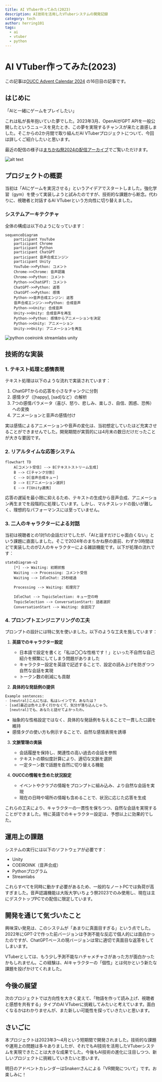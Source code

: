 ```yaml
---
title: AI VTuber作ってみた(2023)
description: AI技術を活用したVTuberシステムの開発記録
category: tech
author: herring101
tags:
  - ai
  - vtuber
  - python
---
```


# AI VTuber作ってみた(2023)

この記事は[OUCC Advent Calendar 2024](https://adventar.org/calendars/xxx) の16日目の記事です。

## はじめに

「AIと一緒にゲームをプレイしたい」

これは私が長年抱いていた夢でした。2023年3月、OpenAIがGPT APIを一般公開したというニュースを見たとき、この夢を実現するチャンスが来たと直感しました。そこからの2か月間で取り組んだAI VTuberプロジェクトについて、今回は詳しくご紹介したいと思います。

最近の配信の様子は[まちかね祭2024の配信アーカイブ](https://www.youtube.com/watch?v=YftdGIyWcFE)でご覧いただけます。


![alt text](2024-12-16-aaivtuber/stream_capture.png)

## プロジェクトの概要

当初は「AIにゲームを実況させる」というアイデアでスタートしました。強化学習（gym）を使って実装しようと試みたのですが、技術的な課題から断念。代わりに、視聴者と対話するAI VTuberという方向性に切り替えました。

### システムアーキテクチャ

全体の構成は以下のようになっています：

```mermaid
sequenceDiagram
    participant YouTube
    participant Chrome
    participant Python
    participant ChatGPT
    participant 音声合成エンジン
    participant Unity
    YouTube->>Python: コメント
    Chrome->>Chrome: 音声認識
    Chrome->>Python: コメント
    Python->>ChatGPT: コメント
    ChatGPT->>Python: 返答
    ChatGPT->>Python: 感情
    Python->>音声合成エンジン: 返答
    音声合成エンジン->>Python: 合成音声
    Python->>Unity: 合成音声
    Unity->>Unity: 合成音声を再生
    Python->>Python: 感情からアニメーションを決定
    Python->>Unity: アニメーション
    Unity->>Unity: アニメーションを再生
```

![python coeiroink streamlabs unity](2024-12-16-aivtuber/system.png)

## 技術的な実装

### 1. テキスト処理と感情表現

テキスト処理は以下のような流れで実装されています：

1. ChatGPTからの応答を小さなチャンクに分割
2. 感情タグ（[happy], [sad]など）の解析
3. 7つの感情パラメータ（喜び、怒り、悲しみ、楽しさ、自信、困惑、恐怖）への変換
4. アニメーションと音声の感情付け

実は感情によるアニメーションや音声の変化は、当初想定していたほど充実させることができませんでした。開発期間が実質的には4月末の数日だけだったことが大きな要因です。

### 2. リアルタイムな応答システム

```mermaid
flowchart TD
    A[コメント受信] --> B[テキストストリーム生成]
    B --> C[チャンク分割]
    C --> D[音声合成キュー]
    D --> E[アニメーション選択]
    E --> F[Unity連携]
```

応答の遅延を最小限に抑えるため、テキストの生成から音声合成、アニメーション再生までを段階的に処理しています。しかし、マルチスレッドの扱いが難しく、理想的なパフォーマンスには至っていません。

### 3. 二人のキャラクターによる対話

当初は視聴者との1対1の会話だけでしたが、「AIと話すだけじゃ面白くない」という課題に直面しました。そこで2024年のまちかね祭の直前、わずか3時間ほどで実装したのが2人のキャラクターによる雑談機能です。以下が処理の流れです：

```mermaid
stateDiagram-v2
    [*] --> Waiting: 初期状態
    Waiting --> Processing: コメント受信
    Waiting --> IdleChat: 25秒経過
    
    Processing --> Waiting: 処理完了
    
    IdleChat --> TopicSelection: キュー空の時
    TopicSelection --> ConversationStart: 話者選択
    ConversationStart --> Waiting: 会話完了

```

### 4. プロンプトエンジニアリングの工夫

プロンプトの設計には特に気を使いました。以下のような工夫を施しています：

1. **英語でのキャラクター設定**
   - 日本語で設定を書くと「私は〇〇な性格です！」といった不自然な自己紹介を頻繁にしてしまう問題がありました
   - キャラクター設定を英語で記述することで、設定の読み上げを防ぎつつ自然な会話を実現
   - トークン数の削減にも貢献

2. **具体的な発話例の提供**
```python
Example sentences:
- [neutral]こんにちは、私はレインです。あなたは？
- [sad]最近は色々上手く行かなくて、気分が落ち込んじゃう。
  [neutral]でも、あなたと話せてよかったわ。
```
   - 抽象的な性格設定ではなく、具体的な発話例を与えることで一貫した口調を維持
   - 感情タグの使い方も例示することで、自然な感情表現を誘導

3. **文脈管理の実装**
   - 会話履歴を保持し、関連性の高い過去の会話を参照
   - テキストの類似度計算により、適切な文脈を選択
   - 一定ターン数で話題を自然に切り替える機能

4. **OUCCの情報を含めた状況設定**
   - イベントやクラブの情報をプロンプトに組み込み、より自然な会話を実現
   - 現在の日時や場所の情報も含めることで、状況に応じた応答を生成

これらの工夫により、キャラクターの一貫性を保ちつつ、自然な会話を実現することができました。特に英語でのキャラクター設定は、予想以上に効果的でした。

## 運用上の課題

システムの実行には以下のソフトウェアが必要です：

- Unity
- COEIROINK（音声合成）
- Pythonプログラム
- Streamlabs

これらすべてを同時に動かす必要があるため、一般的なノートPCでは負荷が高すぎました。音声認識機能は大阪大学いちょう祭2023でのみ使用し、現在は主にデスクトップPCでの配信に限定しています。

## 開発を通じて気づいたこと

興味深い発見は、このシステムが「あまりに真面目すぎる」という点でした。2022年にGPT-2で作った前バージョンは予測不能な反応で個人的には面白かったのですが、ChatGPTベースの現バージョンは常に適切で真面目な返答をしてしまいます。

VTuberとしては、もう少し予測不能なハチャメチャさがあった方が面白かったかもしれません。この経験は、AIキャラクターの「個性」とは何かという新たな課題を投げかけてくれました。

## 今後の展望

次のプロジェクトでは方向性を大きく変えて、「物語を作って読み上げ、視聴者と感想を共有する」タイプのAI VTuberに挑戦してみたいと考えています。面白くなるかはわかりませんが、また新しい可能性を探っていきたいと思います。

## さいごに

本プロジェクトは2023年3～4月という短期間で開発されました。技術的な課題や運用上の問題は多々ありましたが、それでもAI技術を活用したVTuberシステムを実現できたことは大きな成果でした。今後もAI技術の進化に注目しつつ、新しいプロジェクトに挑戦していきたいと思います。

明日のアドベントカレンダーはSnakerrさんによる「VR開発について」です。お楽しみに！